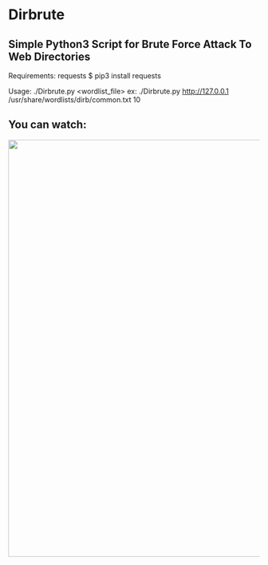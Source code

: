 # Dirbrute
Simple Python3 Script for Brute Force Attack To Web Directories
----------
Requirements:
requests
$ pip3 install requests

Usage:
./Dirbrute.py <target> <wordlist_file> <threads>
 ex: ./Dirbrute.py http://127.0.0.1 /usr/share/wordlists/dirb/common.txt 10

You can watch:
-----------
<a href="https://asciinema.org/a/x6v5mhhKb74xbRUAudezfuMZL?autoplay=1"><img src="https://asciinema.org/a/x6v5mhhKb74xbRUAudezfuMZL.png" width="836"/></a>


